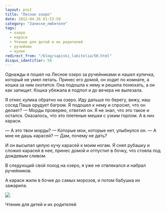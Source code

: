 ```yaml
---
layout: post
title: "Лесное озеро"
date: 2012-04-26 01:53:59
category: "Записки_любителя"
tags:
  - озеро
  - караси
  - Чтение для детей и их родителей
  - ручейник
  - кулик
redirect_from: "/blog/sapiski_lubitelia/50.html"
disqus_identifier: 50
---
```

Однажды я пошел на Лесное озеро за ручейниками и нашел куличка, который
не умел летать. Принес его домой, он ходит по комнате, а кошка за ним
охотится. Она подошла к нему и решила понюхать, а он как запищит. Кошка
убежала в подпол и до вечера не вылезала.

Я отнес кулика обратно на озеро. Иду дальше по берегу, вижу, наш сосед
Паша орудует багром. Я подошел к нему и спросил, что он делает? — Морды
проверяю, ответил он. Я не знал, что это такое и остался. Оказалось, что
это плетеные мешки с узким горлом. А в них караси.

 — А это твои морды? — Которые мои, которые нет, улыбнулся он. — А мне
не дашь карасей? — Дам, почему не дать?

И он высыпал целую кучу карасей к моим ногам. Я снял рубашку и сложил
карасей в нее, принес домой и отпустил в бочку, что стояла под дождевым
сливом.

В следующий свой поход на озеро, я уже не отвлекался и набрал
ручейников.

А караси жили в бочке до самых морозов, и потом бабушка их зажарила.

![](http://fishingguru.ru/uploads/images/00/00/01/2012/04/25/6f8529.jpg)

Чтение для детей и их родителей
